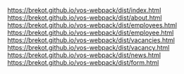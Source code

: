 <a href="https://brekot.github.io/vos-webpack/dist/index.html">https://brekot.github.io/vos-webpack/dist/index.html</a><br>
<a href="https://brekot.github.io/vos-webpack/dist/about.html">https://brekot.github.io/vos-webpack/dist/about.html</a><br>
<a href="https://brekot.github.io/vos-webpack/dist/employees.html">https://brekot.github.io/vos-webpack/dist/employees.html</a><br>
<a href="https://brekot.github.io/vos-webpack/dist/employee.html">https://brekot.github.io/vos-webpack/dist/employee.html</a><br>
<a href="https://brekot.github.io/vos-webpack/dist/vacancies.html">https://brekot.github.io/vos-webpack/dist/vacancies.html</a><br>
<a href="https://brekot.github.io/vos-webpack/dist/vacancy.html">https://brekot.github.io/vos-webpack/dist/vacancy.html</a><br>
<a href="https://brekot.github.io/vos-webpack/dist/news.html">https://brekot.github.io/vos-webpack/dist/news.html</a><br>
<a href="https://brekot.github.io/vos-webpack/dist/form.html">https://brekot.github.io/vos-webpack/dist/form.html</a>